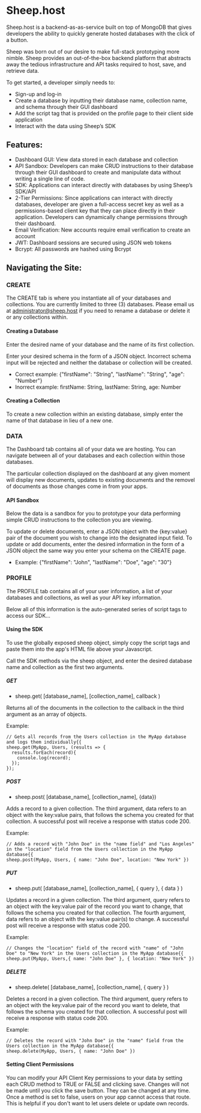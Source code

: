 # Sheep.host
Sheep.host is a backend-as-as-service built on top of MongoDB that gives developers the ability to quickly generate hosted databases with the click of a button.

Sheep was born out of our desire to make full-stack prototyping more nimble. Sheep provides an out-of-the-box backend platform that abstracts away the tedious infrastructure and API tasks required to host, save, and retrieve data.

To get started, a developer simply needs to:

- Sign-up and log-in
- Create a database by inputting their database name, collection name, and schema through their GUI dashboard
- Add the script tag that is provided on the profile page to their client side application
- Interact with the data using Sheep’s SDK

## Features:

- Dashboard GUI: View data stored in each database and collection
- API Sandbox: Developers can make CRUD instructions to their database through their GUI dashboard to create and manipulate data without writing a single line of code.
- SDK: Applications can interact directly with databases by using Sheep’s SDK/API
- 2-Tier Permissions: Since applications can interact with directly databases, developer are given a full-access secret key as well as a permissions-based client key that they can place directly in their application. Developers can dynamically change permissions through their dashboard.
- Email Verification: New accounts require email verification to create an account
- JWT: Dashboard sessions are secured using JSON web tokens
- Bcrypt: All passwords are hashed using Bcrypt

## Navigating the Site:

### CREATE

The CREATE tab is where you instantiate all of your databases and collections. You are currently limited to three (3) databases. Please email us at administrator@sheep.host if you need to rename a database or delete it or any collections within.

#### Creating a Database

Enter the desired name of your database and the name of its first collection.

Enter your desired schema in the form of a JSON object. Incorrect schema input will be rejected and neither the database or collection will be created.
- Correct example: {"firstName": "String", "lastName": "String", "age": "Number"}
- Inorrect example: firstName: String, lastName: String, age: Number

#### Creating a Collection

To create a new collection within an existing database, simply enter the name of that database in lieu of a new one.

### DATA

The Dashboard tab contains all of your data we are hosting. You can navigate between all of your databases and each collection within those databases.

The particular collection displayed on the dashboard at any given moment will display new documents, updates to existing documents and the removel of documents as those changes come in from your apps.

#### API Sandbox

Below the data is a sandbox for you to prototype your data performing simple CRUD instructions to the collection you are viewing.

To update or delete documents, enter a JSON object with the {key:value} pair of the document you wish to change into the designated input field.
To update or add documents, enter the desired information in the form of a JSON object the same way you enter your schema on the CREATE page.
- Example: {"firstName": "John", "lastName": "Doe", "age": "30"}

### PROFILE

The PROFILE tab contains all of your user information, a list of your databases and collections, as well as your API key information.

Below all of this information is the auto-generated series of script tags to access our SDK...

#### Using the SDK

To use the globally exposed sheep object, simply copy the script tags and paste them into the app's HTML file above your Javascript.

Call the SDK methods via the  sheep object, and enter the desired database name and collection as the first two arguments.

##### GET
- sheep.get( [database_name], [collection_name], callback )

Returns all of the documents in the collection to the callback in the third argument as an array of objects.

Example: 

    // Gets all records from the Users collection in the MyApp database and logs them individually{{
    sheep.get(MyApp, Users, (results => {
      results.forEach(record){
        console.log(record);
      });
    });
  
##### POST

- sheep.post( [database_name], [collection_name], {data})

Adds a record to a given collection. The third argument, data refers to an object with the key:value pairs, that follows the schema you created for that collection. A successful post will receive a response with status code 200.

Example: 

    // Adds a record with "John Doe" in the "name field" and "Los Angeles" in the "location" field from the Users collection in the MyApp database{{
    sheep.post(MyApp, Users, { name: "John Doe", location: "New York" })
  
##### PUT

- sheep.put(  [database_name], [collection_name], { query }, { data } )

Updates a record in a given collection. The third argument, query refers to an object with the key:value pair of the record you want to change, that follows the schema you created for that collection. The fourth argument, data refers to an object with the key:value pair(s) to change. A successful post will receive a response with status code 200.

Example: 

    // Changes the "location" field of the record with "name" of "John Doe" to "New York" in the Users collection in the MyApp database{{
    sheep.put(MyApp, Users,{ name: "John Doe" }, { location: "New York" })
  
##### DELETE

- sheep.delete( [database_name], [collection_name], { query } )

Deletes a record in a given collection. The third argument, query refers to an object with the key:value pair of the record you want to delete, that follows the schema you created for that collection. A successful post will receive a response with status code 200.

Example: 

    // Deletes the record with "John Doe" in the "name" field from the Users collection in the MyApp database{{
    sheep.delete(MyApp, Users, { name: "John Doe" })
  
#### Setting Client Permissions

You can modify your API Client Key permissions to your data by setting each CRUD method to TRUE or FALSE and clicking save. Changes will not be made until you click the save button. They can be changed at any time. Once a method is set to false, users on your app cannot access that route. This is helpful if you don't want to let users delete or update own records.

